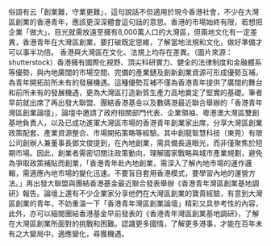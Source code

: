 俗語有云「創業難，守業更難」，這句說話不但適用於現今香港社會，不少在大灣區創業的香港青年，應該更深深體會這句話的意思。香港的市場始終有限，若想把企業「做大」，目光就需放遠至擁有8,000萬人口的大灣區，但兩地文化有一定差異，香港青年在大灣區創業，要打破既定思維，了解當地法規和文化，做好準備才可以事半功倍。 香港與大灣區在文化、法規上均存在差異。（圖片來源：shutterstock）香港擁有國際化視野、頂尖科研實力、健全的法律制度和金融體系等優勢，與內地廣闊的市場空間、完備的產業鏈及創新創業資源可形成優勢互補，為青年開拓前所未有的發展機遇。這種優勢互補不僅為香港青年提供了廣闊的舞台和前所未有的發展機遇，更為大灣區打造新質生產力高地奠定了堅實的基礎。筆者早前就出席了再出發大聯盟、團結香港基金以及數碼港最近聯合舉辦的「香港青年灣區創業論壇」，論壇中邀請了政府相關部門代表、企業領袖、粵港澳大灣區雙創基地負責人，以及已成功進軍大灣區市場的香港青年創業家出席，分享大灣區創業政策配套、產業資源整合、市場開拓策略等經驗。其中創龍智慧科技（東莞）有限公司創辦人兼董事長鄧文俊提到，在內地創業，需具備長遠眼光，而非僅聚焦於短期市場。因此，創業者需密切關注政策動向，理解國家戰略與城市產業規劃，避免為爭取政策補貼而創業，「香港青年赴內地創業，需深入了解內地市場的運作邏輯，需適應內地市場的變化迅速。不要盲目套用香港模式，要學習內地的運營方法。」再出發大聯盟與團結香港基金最近聯合發表舉辦《香港青年灣區創業基地調研》報告。論壇上還有不少企業家分享他們在大灣區創業的寶貴經驗，有意到大灣區創業的青年，不妨重溫一下「香港青年灣區創業論壇」精彩又具參考性的內容，此外，亦可以細閱團結香港基金早前發表的《香港青年灣區創業基地調研》，了解在大灣區創業所面對的挑戰和困難。認識更多國情，了解更多港事，才能在百年未有之大變局中，適應變化，尋獲機遇。